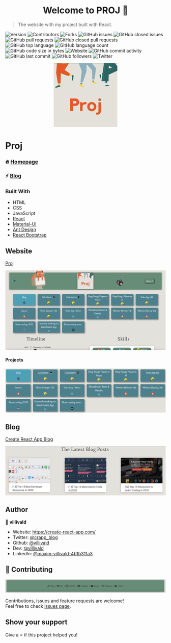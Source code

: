 <h1 align="center">Welcome to PROJ 👋</h1>

> The website with my project built with React.

<p>
  <img alt="Version" src="https://img.shields.io/badge/version-0.4.0-blue.svg?cacheSeconds=2592000" />
  <img alt="Contributors" src="https://img.shields.io/github/contributors/villivald/proj_react_2020.svg?style=flat" />
  <img alt="Forks" src="https://img.shields.io/github/forks/villivald/proj_react_2020.svg?style=flat" />
  <img alt="GitHub issues" src="https://img.shields.io/github/issues-raw/villivald/proj_react_2020">
  <img alt="GitHub closed issues" src="https://img.shields.io/github/issues-closed-raw/villivald/proj_react_2020">
  <img alt="GitHub pull requests" src="https://img.shields.io/github/issues-pr-raw/villivald/proj_react_2020">
  <img alt="GitHub closed pull requests" src="https://img.shields.io/github/issues-pr-closed-raw/villivald/proj_react_2020">
  <img alt="GitHub top language" src="https://img.shields.io/github/languages/top/villivald/proj_react_2020">
  <img alt="GitHub language count" src="https://img.shields.io/github/languages/count/villivald/proj_react_2020">
  <img alt="GitHub code size in bytes" src="https://img.shields.io/github/languages/code-size/villivald/proj_react_2020">
  <img alt="Website" src="https://img.shields.io/website?url=https%3A%2F%2Fproj.create-react-app.com%2F">
  <img alt="GitHub commit activity" src="https://img.shields.io/github/commit-activity/m/villivald/proj_react_2020">
  <img alt="GitHub last commit" src="https://img.shields.io/github/last-commit/villivald/proj_react_2020">
  <img alt="GitHub followers" src="https://img.shields.io/github/followers/villivald?style=social">
  <img alt="Twitter" src="https://img.shields.io/twitter/url?url=https%3A%2F%2Fgithub.com%2Fvillivald%2Fproj_react_2020" />
</p>

<p align="center">
  <a href="https://github.com/villivald/proj_react_2020">
    <img src="src/images/logo/103.png" alt="Logo" width="200" height="200">
  </a>
</p>

# Proj

### 🔥 [Homepage](https://proj.create-react-app.com/)

### ⚡️ [Blog](https://create-react-app.com)

### Built With

- HTML
- CSS
- JavaScript
- [React](https://reactjs.org/docs/getting-started.html)
- [Material-UI](https://material-ui.com/)
- [Ant Design](https://ant.design/)
- [React Bootstrap](https://react-bootstrap.github.io/)

## Website

[Proj](https://proj.create-react-app.com/)

<p align="center">
  <a href="https://github.com/villivald/proj_react_2020">
    <img src="./readme_pics/site.png" alt="Logo"  >
  </a>
</p>



#### Projects

<p align="center">
  <a href="https://github.com/villivald/proj_react_2020">
    <img src="./readme_pics/projects.png" alt="Logo"  >
  </a>
</p>

## Blog

[Create React App Blog](https://create-react-app.com/)



<p align="center">
  <a href="https://github.com/villivald/proj_react_2020">
    <img src="./readme_pics/blog.png" alt="Logo"  >
  </a>
</p>

## Author

👤 **villivald**

- Website: https://create-react-app.com/
- Twitter: [@crapp_blog](https://twitter.com/crapp_blog)
- Github: [@villivald](https://github.com/villivald)
- Dev: [@villivald](https://dev.to/villivald)
- LinkedIn: [@maxim-villivald-4b1b311a3](https://linkedin.com/in/maxim-villivald-4b1b311a3)

## 🤝 Contributing


<p align="center">
  <a href="https://github.com/villivald/proj_react_2020">
    <img src="./readme_pics/footer.png" alt="Logo"  >
  </a>
</p>

Contributions, issues and feature requests are welcome!<br />Feel free to check [issues page](https://github.com/villivald/proj_react_2020/issues).


## Show your support

Give a ⭐️ if this project helped you!

<!-- MARKDOWN LINKS & IMAGES -->
<!-- https://www.markdownguide.org/basic-syntax/#reference-style-links -->

[contributors-shield]: https://img.shields.io/github/contributors/villivald/proj_react_2020.svg?style=flat
[contributors-url]: https://github.com/villivald/proj_react_2020/graphs/contributors
[forks-shield]: https://img.shields.io/github/forks/villivald/proj_react_2020.svg?style=flat
[forks-url]: https://github.com/villivald/proj_react_2020/network/members
[stars-shield]: https://img.shields.io/github/stars/villivald/proj_react_2020.svg?style=flat
[stars-url]: https://github.com/villivald/proj_react_2020/stargazers
[issues-shield]: https://img.shields.io/github/issues/villivald/proj_react_2020.svg?style=flat
[issues-url]: https://github.com/villivald/proj_react_2020/issues
